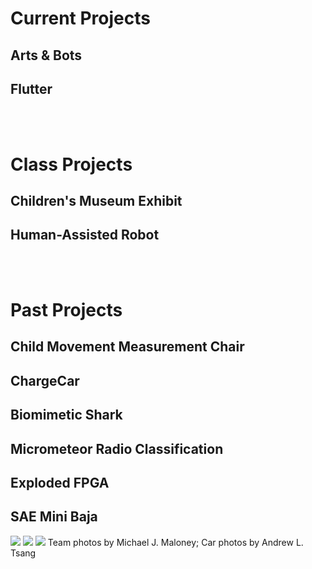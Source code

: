 # [](#header-1)Current Projects

## [](#header-2)Arts & Bots

## [](#header-2)Flutter
 
<br><br>

# [](#header-1)Class Projects

## [](#header-2)Children's Museum Exhibit

## [](#header-2)Human-Assisted Robot

<br><br>

# [](#header-1)Past Projects

## [](#header-2)Child Movement Measurement Chair

## [](#header-2)ChargeCar

## [](#header-2)Biomimetic Shark

## [](#header-2)Micrometeor Radio Classification

## [](#header-2)Exploded FPGA

## [](#header-2)SAE Mini Baja
![](jenncross.github.io/images/229228_503834531546_214500094_30461786_423676_n.jpg)
![](jenncross.github.io/images/2105778532_a82879b88e_o.jpg)
![](jenncross.github.io/images/2902761092_5d31969545_o.jpg)
<tiny>Team photos by Michael J. Maloney; Car photos by Andrew L. Tsang</tiny>
